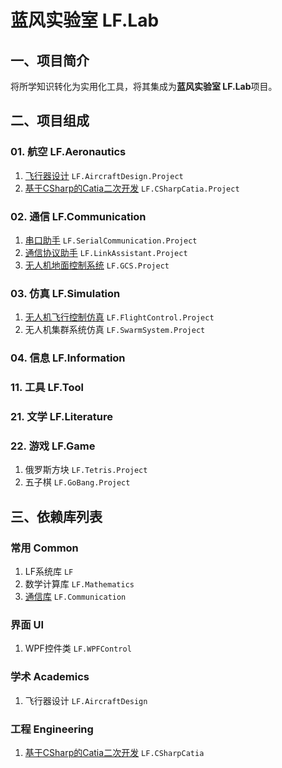 # 蓝风实验室 LF.Lab

## 一、项目简介

将所学知识转化为实用化工具，将其集成为**蓝风实验室 LF.Lab**项目。

## 二、项目组成

### 01. 航空 LF.Aeronautics

1. [飞行器设计](Projects/LF.Aeronautics/LF.AircraftDesign.Project) `LF.AircraftDesign.Project`
2. [基于CSharp的Catia二次开发](Projects/LF.Aeronautics/LF.CSharpCatia.Project)  `LF.CSharpCatia.Project`

### 02. 通信 LF.Communication

1.  [串口助手](Projects/LF.Communication/LF.SerialCommunication.Project) `LF.SerialCommunication.Project`
2.  [通信协议助手](Projects/LF.Communication/LF.LinkAssistant.Project) `LF.LinkAssistant.Project`
3.  [无人机地面控制系统](Projects/LF.Communication/LF.GCS.Project) `LF.GCS.Project`

### 03. 仿真 LF.Simulation

1.  [无人机飞行控制仿真](Projects/LF.Simulation/LF.FlightControl.Project) `LF.FlightControl.Project`
2.  无人机集群系统仿真 `LF.SwarmSystem.Project`

### 04. 信息 LF.Information

### 11. 工具 LF.Tool

### 21. 文学 LF.Literature

### 22. 游戏 LF.Game

1.   俄罗斯方块 `LF.Tetris.Project`
2.   五子棋 `LF.GoBang.Project`

## 三、依赖库列表

### 常用 Common

1.  LF系统库 `LF`
2.  数学计算库 `LF.Mathematics`
3.  [通信库](Libraries/Common/LF.Communication)  `LF.Communication`

### 界面 UI

1.  WPF控件类 `LF.WPFControl`

### 学术 Academics

1. 飞行器设计 `LF.AircraftDesign`

### 工程 Engineering

1. [基于CSharp的Catia二次开发](Libraries/Engineering/LF.CSharpCaita)  `LF.CSharpCatia`